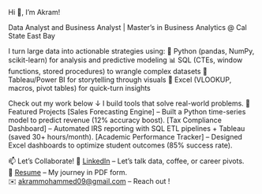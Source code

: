 Hi 👋, I’m Akram!

Data Analyst and Business Analyst | Master’s in Business Analytics @ Cal State East Bay

I turn large data into actionable strategies using:
🐍 Python (pandas, NumPy, scikit-learn) for analysis and predictive modeling
📊 SQL (CTEs, window functions, stored procedures) to wrangle complex datasets
🎨 Tableau/Power BI for storytelling through visuals
🧩 Excel (VLOOKUP, macros, pivot tables) for quick-turn insights

Check out my work below ↓ I build tools that solve real-world problems.
🚀 Featured Projects
[Sales Forecasting Engine] – Built a Python time-series model to predict revenue (12% accuracy boost).
[Tax Compliance Dashboard] – Automated IRS reporting with SQL ETL pipelines + Tableau (saved 30+ hours/month).
[Academic Performance Tracker] – Designed Excel dashboards to optimize student outcomes (85% success rate).

📫 Let’s Collaborate!
💼 [LinkedIn](https://www.linkedin.com/in/akram-mohammed-465052134) – Let’s talk data, coffee, or career pivots.  
📄 [Resume](https://github.com/itsakram-dot/itsakram-dot/raw/d4d3111c347b92249af663b48ee21eba73487a2b/Akram%20Mohammed%20-%20Resume%20March.pdf) – My journey in PDF form.  
✉️ [akrammohammed09@gmail.com](mailto:akrammohammed09@gmail.com) – Reach out !
